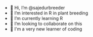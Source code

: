 - 👋 Hi, I’m @sajedurbreeder
- 👀 I’m interested in R in plant breeding
- 🌱 I’m currently learning R
- 💞️ I’m looking to collaborate on this
- 💐 I'm a very new learner of coding

<!---
sajedurbreeder/sajedurbreeder is a ✨ special ✨ repository because its `README.md` (this file) appears on your GitHub profile.
You can click the Preview link to take a look at your changes.
--->
